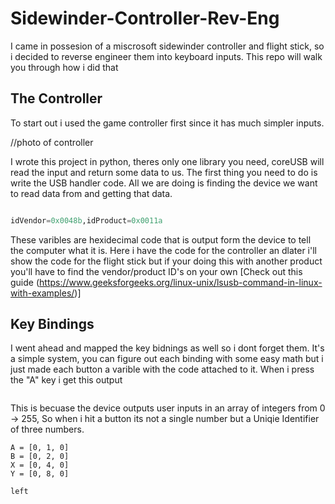 # Sidewinder-Controller-Rev-Eng
I came in possesion of a miscrosoft sidewinder controller and flight stick, so i decided to reverse engineer them into keyboard inputs. This repo will walk you through how i did that

## The Controller
To start out i used the game controller first since it has much simpler inputs.

//photo of controller


I wrote this project in python, theres only one library you need, coreUSB will read the input and return some data to us. The first thing you need to do is write the USB handler code. All we are doing is finding the device we want to read data
from and getting that data.

```python

```


```python
idVendor=0x0048b,idProduct=0x0011a 
``` 

These varibles are hexidecimal code that is output form the device to tell the computer what it is. Here i have the code for the controller an dlater i'll show the code for the 
flight stick but if your doing this with another product you'll have to find the vendor/product ID's on your own [Check out this guide (https://www.geeksforgeeks.org/linux-unix/lsusb-command-in-linux-with-examples/)]

## Key Bindings
I went ahead and mapped the key bidnings as well so i dont forget them. It's a simple system, you can figure out each binding with some easy math but i just made each button a varible with the code attached to it.
When i press the "A" key i get this output

```

```

This is becuase the device outputs user inputs in an array of integers from 0 -> 255, So when i hit a button its not a single number but a Uniqie Identifier of three numbers. 

```
A = [0, 1, 0]
B = [0, 2, 0]
X = [0, 4, 0]
Y = [0, 8, 0]

left
```


